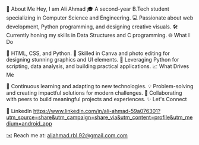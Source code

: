 🌟 About Me
Hey,
I am Ali Ahmad
🎓 A second-year B.Tech student specializing in Computer Science and Engineering.
💻 Passionate about web development, Python programming, and designing creative visuals.
🛠️ Currently honing my skills in Data Structures and C programming.
🌐 What I Do

🚀  HTML, CSS, and Python.
🎨 Skilled in Canva and photo editing for designing stunning graphics and UI elements.
🐍 Leveraging Python for scripting, data analysis, and building practical applications.
📈 What Drives Me

🌱 Continuous learning and adapting to new technologies.
💡 Problem-solving and creating impactful solutions for modern challenges.
🤝 Collaborating with peers to build meaningful projects and experiences.
✨ Let's Connect

💼 LinkedIn https://www.linkedin.com/in/ali-ahmad-59a076301?utm_source=share&utm_campaign=share_via&utm_content=profile&utm_medium=android_app

✉️ Reach me at: aliahmad.rbl.92@gmail.com.com

<!---
aliahmad92/aliahmad92 is a ✨ special ✨ repository because its `README.md` (this file) appears on your GitHub profile.
You can click the Preview link to take a look at your changes.
--->
